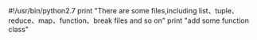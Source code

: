 #!/usr/bin/python2.7
print "There are some files,including list、tuple、reduce、map、function、break files and so on"
print "add some function class"
